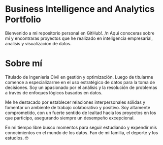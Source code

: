 # Business Intelligence and Analytics Portfolio

Bienvenido a mi repositorio personal en GitHub!. /n
Aqui conoceras sobre mí y encontraras proyectos que he realizado en inteligencia empresarial, analisis y visualizacion de datos.

# Sobre mí

Titulado de Ingenieria Civil en gestión y optimización. Luego de titularme comence a especializarme en el uso estratégico de datos para la toma de decisiones. Soy un apasionado por el análisis y la resolución de problemas a través de enfoques lógicos basados en datos.

Me he destacado por establecer relaciones interpersonales sólidas y fomentar un ambiente de trabajo colaborativo y positivo. Soy altamente comprometido, con un fuerte sentido de lealtad hacia los proyectos en los que participo, asegurando siempre un desempeño excepcional.

En mi tiempo libre busco momentos para seguir estudiando y expendir mis conocimientos en el mundo de los datos. Fan de mi familia, el deporte y los estudios. :nerd_face: 
